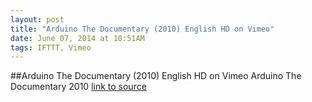 ```yaml
---
layout: post
title: "Arduino The Documentary (2010) English HD on Vimeo"
date: June 07, 2014 at 10:51AM
tags: IFTTT, Vimeo
---
```

##Arduino The Documentary (2010) English HD on Vimeo
Arduino The Documentary 2010
[link to source](http://ift.tt/Mcbr1J) 
